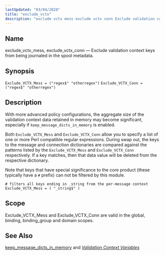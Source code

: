```yaml
---
lastUpdated: "03/04/2020"
title: "exclude_vctx"
description: "exclude vctx mess exclude vctx conn Exclude validation context keys from being journaled in the spool metadata Exclude VCTX Mess regex otherregex Exclude VCTX Conn regex otherregex With more advanced policy configurations the aggregate size of the validation context data retained in memory may become significant especially if keep message..."
---
```


<a name="conf.ref.exclude_vctx"></a> 
## Name

exclude_vctx_mess, exclude_vctx_conn — Exclude validation context keys from being journaled in the spool metadata.

## Synopsis

`Exclude_VCTX_Mess = ("regex$" "otherregex")`
`Exclude_VCTX_Conn = ("regex$" "otherregex")`

<a name="idp9537056"></a> 
## Description

With more advanced policy configurations, the aggregate size of the validation context data retained in memory may become significant, especially if `keep_message_dicts_in_memory` is enabled.

Both `Exclude_VCTX_Mess` and `Exclude_VCTX_Conn` allow you to specify a list of one or more Perl compatible regular expressions. During swap out, the keys to the message and connection dictionaries are compared against the patterns listed by the `Exclude_VCTX_Mess` and `Exclude_VCTX_Conn` respectively. If a key matches, then that data value will be deleted from the respective dictionary.

Note that keys that have special significance to the core product (these typically have a `#` prefix) can not be filtered by this module.

```
# filters all keys ending in _string from the per-message context
Exclude_VCTX_Mess = ( "_string$" )
```
<a name="idp9544112"></a> 
## Scope

Exclude_VCTX_Mess and Exclude_VCTX_Conn are valid in the global, binding, binding_group and domain scopes.

<a name="idp9545824"></a> 
## See Also

[keep_message_dicts_in_memory](/momentum/3/3-reference/3-reference-conf-ref-keep-message-dicts-in-memory) and [*Validation Context Variables*](/momentum/3/3-reference/3-reference-policy-context-variables)